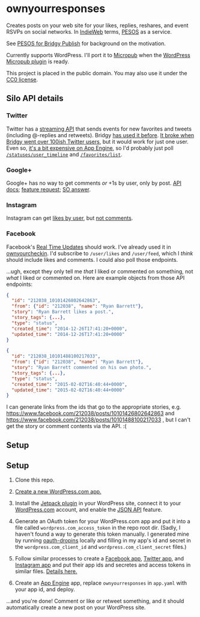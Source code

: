# ownyourresponses

Creates posts on your web site for your likes, replies, reshares, and event RSVPs on social networks. In [IndieWeb](https://indiewebcamp.com/) terms, [PESOS](https://indiewebcamp.com/PESOS) as a service.

See [PESOS for Bridgy Publish](https://snarfed.org/2015-01-22_pesos-for-bridgy-publish) for background on the motivation.

Currently supports WordPress. I'll port it to [Micropub](https://indiewebcamp.com/micropub) when the [WordPress Micropub plugin](https://github.com/snarfed/wordpress-micropub) is ready.

This project is placed in the public domain. You may also use it under the [CC0 license](http://creativecommons.org/publicdomain/zero/1.0/).


## Silo API details

### Twitter

Twitter has a [streaming API](https://dev.twitter.com/docs/streaming-apis) that sends events for new favorites and tweets (including @-replies and retweets). Bridgy [has used it before](https://github.com/snarfed/bridgy/blob/master/twitter_streaming.py). [It broke when Bridgy went over 100ish Twitter users](https://github.com/snarfed/bridgy/issues/57), but it would work for just one user. Even so, [it's a bit expensive on App Engine](https://github.com/snarfed/bridgy/issues/8), so I'd probably just poll [`/statuses/user_timeline`](https://dev.twitter.com/rest/reference/get/statuses/user_timeline) and [`/favorites/list`](https://dev.twitter.com/rest/reference/get/favorites/list).

### Google+

Google+ has no way to get comments *or* +1s by user, only by post. [API docs](https://developers.google.com/+/api/latest/); [feature request](https://code.google.com/p/google-plus-platform/issues/detail?id=89); [SO answer](http://stackoverflow.com/a/19817758/186123).

### Instagram

Instagram can get [likes by user](http://instagram.com/developer/endpoints/users/#get_users_feed_liked), but [not comments](http://stackoverflow.com/a/22002350/186123).

### Facebook

Facebook's [Real Time Updates](https://developers.facebook.com/docs/graph-api/real-time-updates/) should work. I've already used it in [ownyourcheckin](https://github.com/snarfed/ownyourcheckin). I'd subscribe to `/user/likes` and `/user/feed`, which I _think_ should include likes and comments. I could also poll those endpoints.

...ugh, except they only tell me *that* I liked or commented on something, not *what* I liked or commented on. Here are example objects from those API endpoints:

```json
{
  "id": "212038_10101426802642863",
  "from": {"id": "212038", "name": "Ryan Barrett"},
  "story": "Ryan Barrett likes a post.",
  "story_tags": {...},
  "type": "status",
  "created_time": "2014-12-26T17:41:20+0000",
  "updated_time": "2014-12-26T17:41:20+0000"
}

{
  "id": "212038_10101488100217033",
  "from": {"id": "212038", "name": "Ryan Barrett"},
  "story": "Ryan Barrett commented on his own photo.",
  "story_tags": {...},
  "type": "status",
  "created_time": "2015-02-02T16:40:44+0000",
  "updated_time": "2015-02-02T16:40:44+0000"
}
```

I can generate links from the ids that go to the appropriate stories, e.g. https://www.facebook.com/212038/posts/10101426802642863 and https://www.facebook.com/212038/posts/10101488100217033 , but I can't get the story or comment contents via the API. :(


## Setup

Setup
---

1. Clone this repo.

1. [Create a new WordPress.com app.](https://developer.wordpress.com/apps/new/)

1. Install the [Jetpack plugin](http://jetpack.me/) in your WordPress site, connect it to your [WordPress.com](http://wordpress.com/) account, and enable the [JSON API](http://jetpack.me/support/json-api/) feature.

1. Generate an OAuth token for your WordPress.com app and put it into a file called `wordpress.com_access_token` in the repo root dir. (Sadly, I haven't found a way to generate this token manually. I generated mine by running [oauth-dropins](https://oauth-dropins.appspot.com/) locally and filling in my app's id and secret in the `wordpress.com_client_id` and `wordpress.com_client_secret` files.)

1. Follow similar processes to create a [Facebook app](https://developers.facebook.com/quickstarts/?platform=web), [Twitter app](https://apps.twitter.com/app/new), and [Instagram app](http://instagram.com/developer/clients/manage/) and put their app ids and secretes and access tokens in similar files. [Details here.](https://github.com/snarfed/oauth-dropins/blob/master/appengine_config.py)

1. Create an [App Engine](http://appengine.google.com/) app, replace `ownyourresponses` in `app.yaml` with your app id, and deploy.

...and you're done! Comment or like or retweet something, and it should automatically create a new post on your WordPress site.

